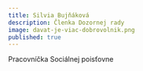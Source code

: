 ```yaml
---
title: Silvia Bujňáková 
description: Členka Dozornej rady
image: davat-je-viac-dobrovolnik.png
published: true
---
```

Pracovníčka Sociálnej poisťovne
